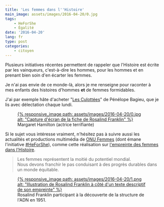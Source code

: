 ```yaml
---
title: 'Les femmes dans l''Histoire'
main_image: assets/images/2016-04-20/0.jpg
tags:
    - HeForShe
    - Égalité
date: '2016-04-20'
lang: fr
type: post
categories:
    - citoyen
---
```


Plusieurs initiatives récentes permettent de rappeler que l'Histoire est écrite par les vainqueurs, c'est-à-dire les hommes, pour les hommes et en prenant bien soin d'en écarter les femmes.

Je n'ai pas envie de ce monde-là, alors je me renseigne pour raconter à mes enfants des histoires d'hommes **et** de femmes formidables.

J'ai par exemple hâte d'acheter "[Les Culottées](http://lesculottees.blog.lemonde.fr/)" de Pénélope Bagieu, que je lis avec délectation chaque lundi.

<figure>
  <a href="http://lesculottees.blog.lemonde.fr/2016/01/25/margaret-hamilton-actrice-terrifiante/" title="Histoire complète sur le site des Culottées">
      {% responsive_image path: assets/images/2016-04-20/0.jpg alt: "Capture d'écran de la fiche de Rosalind Franklin" %}
  </a>
  <figcaption>Margaret Hamilton (actrice terrifiante)</figcaption>
</figure>

Si le sujet vous intéresse vraiment, n'hésitez pas à suivre aussi les actualités et productions multimédia de [ONU Femmes](http://www.unwomen.org/fr) (dont émane l'initiative [#HeForShe](http://www.heforshe.org/)), comme cette réalisation sur [l'empreinte des femmes dans l'Histoire](http://interactive.unwomen.org/multimedia/timeline/womensfootprintinhistory/fr/index.html).

> Les femmes représentent la moitié du potentiel mondial.  
> Nous devons franchir le pas conduisant à des progrès durables dans un monde équitable.

<figure>
  <a href="http://interactive.unwomen.org/multimedia/timeline/womensfootprintinhistory/fr/index.html#section07" title="Fiche de Rosalind Franklin sur le site interactif d'ONU Femmes">
      {% responsive_image path: assets/images/2016-04-20/1.png alt: "Illustration de Rosalind Franklin à côté d'un texte descriptif de son empreinte" %}
  </a>
  <figcaption>Rosalind Franklin participant à la découverte de la structure de l'ADN en 1951.</figcaption>
</figure>
